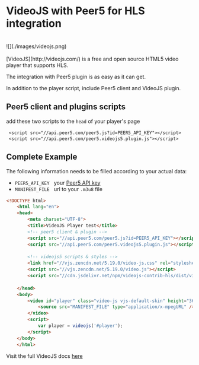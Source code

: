 # VideoJS with Peer5 for HLS integration

<br>
![](./images/videojs.png)
<br><br>
[VideoJS](http://videojs.com/) is a free and open source HTML5 video player that supports HLS.

The integration with Peer5 plugin is as easy as it can get.

In addition to the player script, include Peer5 client and VideoJS plugin.
 
## Peer5 client and plugins scripts
add these two scripts to the `head` of your player's page

     <script src="//api.peer5.com/peer5.js?id=PEER5_API_KEY"></script>
     <script src="//api.peer5.com/peer5.videojs5.plugin.js"></script>
    
## Complete Example 
 
The following information needs to be filled according to your actual data:
 
- `PEER5_API_KEY` &nbsp;&nbsp;your [Peer5 API key](https://app.peer5.com/integration)
- `MANIFEST_FILE` &nbsp;&nbsp;url to your `.m3u8` file
  
```html
<!DOCTYPE html>
    <html lang="en">
    <head>
        <meta charset="UTF-8">
        <title>VideoJS Player test</title>
        <!-- peer5 client & plugin -->
        <script src="//api.peer5.com/peer5.js?id=PEER5_API_KEY"></script>
        <script src="//api.peer5.com/peer5.videojs5.plugin.js"></script>
    
        <!-- videojs5 scripts & styles -->
        <link href="//vjs.zencdn.net/5.19.0/video-js.css" rel="stylesheet">
        <script src="//vjs.zencdn.net/5.19.0/video.js"></script>
        <script src="//cdn.jsdelivr.net/npm/videojs-contrib-hls/dist/videojs-contrib-hls.js"></script>
    
    </head>
    <body>
        <video id="player" class="video-js vjs-default-skin" height="360" width="640" controls preload="none">
            <source src="MANIFEST_FILE" type="application/x-mpegURL" />
        </video>
        <script>
            var player = videojs('#player');
        </script>
    </body>
    </html>
```

Visit the full VideoJS docs [here](http://docs.videojs.com/)
